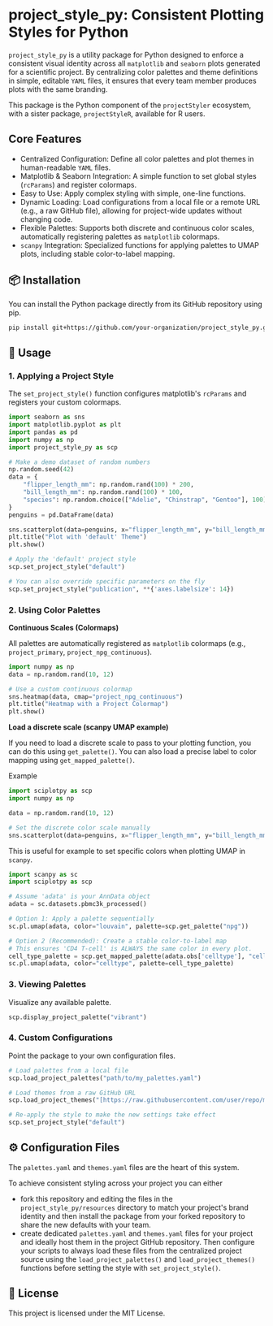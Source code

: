 # project_style_py: Consistent Plotting Styles for Python

`project_style_py` is a utility package for Python designed to enforce a consistent visual identity across all `matplotlib` and `seaborn` plots generated for a scientific project. By centralizing color palettes and theme definitions in simple, editable `YAML` files, it ensures that every team member produces plots with the same branding.

This package is the Python component of the `projectStyler` ecosystem, with a sister package, `projectStyleR`, available for R users.

## Core Features

- Centralized Configuration: Define all color palettes and plot themes in human-readable `YAML` files.
- Matplotlib & Seaborn Integration: A simple function to set global styles (`rcParams`) and register colormaps.
- Easy to Use: Apply complex styling with simple, one-line functions.
- Dynamic Loading: Load configurations from a local file or a remote URL (e.g., a raw GitHub file), allowing for project-wide updates without changing code.
- Flexible Palettes: Supports both discrete and continuous color scales, automatically registering palettes as `matplotlib` colormaps.
- `scanpy` Integration: Specialized functions for applying palettes to UMAP plots, including stable color-to-label mapping.

## 📦 Installation

You can install the Python package directly from its GitHub repository using pip.

```bash
pip install git+https://github.com/your-organization/project_style_py.git
```

## 🐍 Usage

### 1. Applying a Project Style

The `set_project_style()` function configures matplotlib's `rcParams` and registers your custom colormaps.

```python
import seaborn as sns
import matplotlib.pyplot as plt
import pandas as pd
import numpy as np
import project_style_py as scp

# Make a demo dataset of random numbers
np.random.seed(42)
data = {
    "flipper_length_mm": np.random.rand(100) * 200,
    "bill_length_mm": np.random.rand(100) * 100,
    "species": np.random.choice(["Adelie", "Chinstrap", "Gentoo"], 100)
}
penguins = pd.DataFrame(data)

sns.scatterplot(data=penguins, x="flipper_length_mm", y="bill_length_mm")
plt.title("Plot with 'default' Theme")
plt.show()

# Apply the 'default' project style
scp.set_project_style("default")

# You can also override specific parameters on the fly
scp.set_project_style("publication", **{'axes.labelsize': 14})
```

### 2. Using Color Palettes

**Continuous Scales (Colormaps)**

All palettes are automatically registered as `matplotlib` colormaps (e.g., `project_primary`, `project_npg_continuous`).

```python
import numpy as np
data = np.random.rand(10, 12)

# Use a custom continuous colormap
sns.heatmap(data, cmap="project_npg_continuous")
plt.title("Heatmap with a Project Colormap")
plt.show()
```

**Load a discrete scale (scanpy UMAP example)**

If you need to load a discrete scale to pass to your plotting function, you can do this using `get_palette()`. You can also load a precise label to color mapping using `get_mapped_palette()`.

Example

```python
import sciplotpy as scp
import numpy as np

data = np.random.rand(10, 12)

# Set the discrete color scale manually
sns.scatterplot(data=penguins, x="flipper_length_mm", y="bill_length_mm", hue="species", palette=scp.get_palette("npg"))
```

This is useful for example to set specific colors when plotting UMAP in `scanpy`.

```python
import scanpy as sc
import sciplotpy as scp

# Assume 'adata' is your AnnData object
adata = sc.datasets.pbmc3k_processed()

# Option 1: Apply a palette sequentially
sc.pl.umap(adata, color="louvain", palette=scp.get_palette("npg"))

# Option 2 (Recommended): Create a stable color-to-label map
# This ensures 'CD4 T-cell' is ALWAYS the same color in every plot.
cell_type_palette = scp.get_mapped_palette(adata.obs['celltype'], "celltype")
sc.pl.umap(adata, color="celltype", palette=cell_type_palette)
```

### 3. Viewing Palettes

Visualize any available palette.

```python
scp.display_project_palette("vibrant")
```

### 4. Custom Configurations

Point the package to your own configuration files.

```python
# Load palettes from a local file
scp.load_project_palettes("path/to/my_palettes.yaml")

# Load themes from a raw GitHub URL
scp.load_project_themes("[https://raw.githubusercontent.com/user/repo/main/configs/project_themes.yaml](https://raw.githubusercontent.com/user/repo/main/configs/project_themes.yaml)")

# Re-apply the style to make the new settings take effect
scp.set_project_style("default")
```

## ⚙️ Configuration Files

The `palettes.yaml` and `themes.yaml` files are the heart of this system. 

To achieve consistent styling across your project you can either 

- fork this repository and editing the files in the `project_style_py/resources` directory to match your project's brand identity and then install the package from your forked repository to share the new defaults with your team.
- create dedicated `palettes.yaml` and `themes.yaml` files for your project and ideally host them in the project GitHub repository. Then configure your scripts to always load these files from the centralized project source using the `load_project_palettes()` and `load_project_themes()` functions before setting the style with `set_project_style()`.

## 📝 License

This project is licensed under the MIT License.